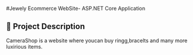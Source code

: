 #Jewely Ecommerce WebSite- ASP.NET Core Application  


## :pencil: Project Description
CameraShop is a website where youcan buy ringg,bracelts and many more luxirious items.
